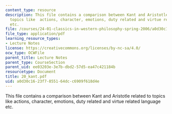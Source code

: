 ```yaml
---
content_type: resource
description: This file contains a comparison between Kant and Aristotle related to
  topics like  actions, character, emotions, duty related and virtue related language
  etc.
file: /courses/24-01-classics-in-western-philosophy-spring-2006/a0d30c1623f7855164dcc6909f618d4e_20_kant.pdf
file_type: application/pdf
learning_resource_types:
- Lecture Notes
license: https://creativecommons.org/licenses/by-nc-sa/4.0/
ocw_type: OCWFile
parent_title: Lecture Notes
parent_type: CourseSection
parent_uid: ee03203e-3e7b-dbd2-57d5-ea47c421184b
resourcetype: Document
title: 20_kant.pdf
uid: a0d30c16-23f7-8551-64dc-c6909f618d4e
---
```

This file contains a comparison between Kant and Aristotle related to topics like  actions, character, emotions, duty related and virtue related language etc.